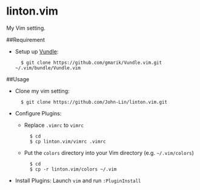 linton.vim
==========

My Vim setting.		

##Requirement
    
- Setup up [Vundle](https://github.com/gmarik/Vundle.vim):
   
   		$ git clone https://github.com/gmarik/Vundle.vim.git ~/.vim/bundle/Vundle.vim

##Usage

* Clone my vim setting:
	
		$ git clone https://github.com/John-Lin/linton.vim.git

* Configure Plugins:
 	
	- Replace `.vimrc` to `vimrc`
    		
			$ cd
			$ cp linton.vim/vimrc .vimrc


	- Put the `colors` directory into your Vim directory (e.g. `~/.vim/colors`)
    			
    		$ cd 
	 		$ cp -r linton.vim/colors ~/.vim
	 		
* Install Plugins:
    Launch `vim` and run `:PluginInstall`
